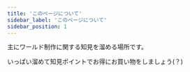 ```yaml
---
title: 'このページについて'
sidebar_label: 'このページについて'
sidebar_position: 1
---
```


主にワールド制作に関する知見を溜める場所です。

いっぱい溜めて知見ポイントでお得にお買い物をしましょう(？)
